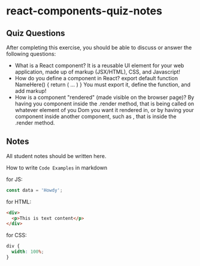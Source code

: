 # react-components-quiz-notes

## Quiz Questions

After completing this exercise, you should be able to discuss or answer the following questions:

- What is a React component?
  It is a reusable UI element for your web application, made up of markup (JSX/HTML), CSS, and Javascript!
- How do you define a component in React?
  export default function NameHere() {
  return (
  ...
  )
  }
  You must export it, define the function, and add markup!
- How is a component "rendered" (made visible on the browser page)?
  By having you component inside the .render method, that is being called on whatever element of you Dom you want it rendered in, or by having your component inside another component, such as <App />, that is inside the .render method.

## Notes

All student notes should be written here.

How to write `Code Examples` in markdown

for JS:

```javascript
const data = 'Howdy';
```

for HTML:

```html
<div>
  <p>This is text content</p>
</div>
```

for CSS:

```css
div {
  width: 100%;
}
```
